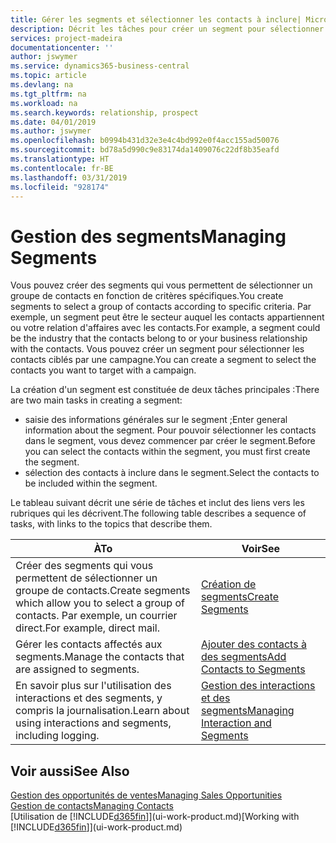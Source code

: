 ```yaml
---
title: Gérer les segments et sélectionner les contacts à inclure| Microsoft Docs
description: Décrit les tâches pour créer un segment pour sélectionner un groupe de contacts en fonction de critères spécifiques, par exemple, les contacts dans un secteur que vous souhaitez cibler.
services: project-madeira
documentationcenter: ''
author: jswymer
ms.service: dynamics365-business-central
ms.topic: article
ms.devlang: na
ms.tgt_pltfrm: na
ms.workload: na
ms.search.keywords: relationship, prospect
ms.date: 04/01/2019
ms.author: jswymer
ms.openlocfilehash: b0994b431d32e3e4c4bd992e0f4acc155ad50076
ms.sourcegitcommit: bd78a5d990c9e83174da1409076c22df8b35eafd
ms.translationtype: HT
ms.contentlocale: fr-BE
ms.lasthandoff: 03/31/2019
ms.locfileid: "928174"
---
```

# <a name="managing-segments"></a><span data-ttu-id="1ba26-103">Gestion des segments</span><span class="sxs-lookup"><span data-stu-id="1ba26-103">Managing Segments</span></span>
<span data-ttu-id="1ba26-104">Vous pouvez créer des segments qui vous permettent de sélectionner un groupe de contacts en fonction de critères spécifiques.</span><span class="sxs-lookup"><span data-stu-id="1ba26-104">You create segments to select a group of contacts according to specific criteria.</span></span> <span data-ttu-id="1ba26-105">Par exemple, un segment peut être le secteur auquel les contacts appartiennent ou votre relation d'affaires avec les contacts.</span><span class="sxs-lookup"><span data-stu-id="1ba26-105">For example, a segment could be the industry that the contacts belong to or your business relationship with the contacts.</span></span> <span data-ttu-id="1ba26-106">Vous pouvez créer un segment pour sélectionner les contacts ciblés par une campagne.</span><span class="sxs-lookup"><span data-stu-id="1ba26-106">You can create a segment to select the contacts you want to target with a campaign.</span></span>

<span data-ttu-id="1ba26-107">La création d'un segment est constituée de deux tâches principales :</span><span class="sxs-lookup"><span data-stu-id="1ba26-107">There are two main tasks in creating a segment:</span></span>

* <span data-ttu-id="1ba26-108">saisie des informations générales sur le segment ;</span><span class="sxs-lookup"><span data-stu-id="1ba26-108">Enter general information about the segment.</span></span> <span data-ttu-id="1ba26-109">Pour pouvoir sélectionner les contacts dans le segment, vous devez commencer par créer le segment.</span><span class="sxs-lookup"><span data-stu-id="1ba26-109">Before you can select the contacts within the segment, you must first create the segment.</span></span>
* <span data-ttu-id="1ba26-110">sélection des contacts à inclure dans le segment.</span><span class="sxs-lookup"><span data-stu-id="1ba26-110">Select the contacts to be included within the segment.</span></span>

<span data-ttu-id="1ba26-111">Le tableau suivant décrit une série de tâches et inclut des liens vers les rubriques qui les décrivent.</span><span class="sxs-lookup"><span data-stu-id="1ba26-111">The following table describes a sequence of tasks, with links to the topics that describe them.</span></span> 

| <span data-ttu-id="1ba26-112">À</span><span class="sxs-lookup"><span data-stu-id="1ba26-112">To</span></span> | <span data-ttu-id="1ba26-113">Voir</span><span class="sxs-lookup"><span data-stu-id="1ba26-113">See</span></span> |
| --- | --- |
| <span data-ttu-id="1ba26-114">Créer des segments qui vous permettent de sélectionner un groupe de contacts.</span><span class="sxs-lookup"><span data-stu-id="1ba26-114">Create segments which allow you to select a group of contacts.</span></span> <span data-ttu-id="1ba26-115">Par exemple, un courrier direct.</span><span class="sxs-lookup"><span data-stu-id="1ba26-115">For example, direct mail.</span></span> |[<span data-ttu-id="1ba26-116">Création de segments</span><span class="sxs-lookup"><span data-stu-id="1ba26-116">Create Segments</span></span>](marketing-how-create-segment.md) |
| <span data-ttu-id="1ba26-117">Gérer les contacts affectés aux segments.</span><span class="sxs-lookup"><span data-stu-id="1ba26-117">Manage the contacts that are assigned to segments.</span></span> |[<span data-ttu-id="1ba26-118">Ajouter des contacts à des segments</span><span class="sxs-lookup"><span data-stu-id="1ba26-118">Add Contacts to Segments</span></span>](marketing-add-contact-segment.md) |
| <span data-ttu-id="1ba26-119">En savoir plus sur l'utilisation des interactions et des segments, y compris la journalisation.</span><span class="sxs-lookup"><span data-stu-id="1ba26-119">Learn about using interactions and segments, including logging.</span></span> |[<span data-ttu-id="1ba26-120">Gestion des interactions et des segments</span><span class="sxs-lookup"><span data-stu-id="1ba26-120">Managing Interaction and Segments</span></span>](marketing-interaction-segments.md) |

## <a name="see-also"></a><span data-ttu-id="1ba26-121">Voir aussi</span><span class="sxs-lookup"><span data-stu-id="1ba26-121">See Also</span></span>
[<span data-ttu-id="1ba26-122">Gestion des opportunités de ventes</span><span class="sxs-lookup"><span data-stu-id="1ba26-122">Managing Sales Opportunities</span></span>](marketing-manage-sales-opportunities.md)  
[<span data-ttu-id="1ba26-123">Gestion de contacts</span><span class="sxs-lookup"><span data-stu-id="1ba26-123">Managing Contacts</span></span>](marketing-contacts.md)  
<span data-ttu-id="1ba26-124">[Utilisation de [!INCLUDE[d365fin](includes/d365fin_md.md)]](ui-work-product.md)</span><span class="sxs-lookup"><span data-stu-id="1ba26-124">[Working with [!INCLUDE[d365fin](includes/d365fin_md.md)]](ui-work-product.md)</span></span>
